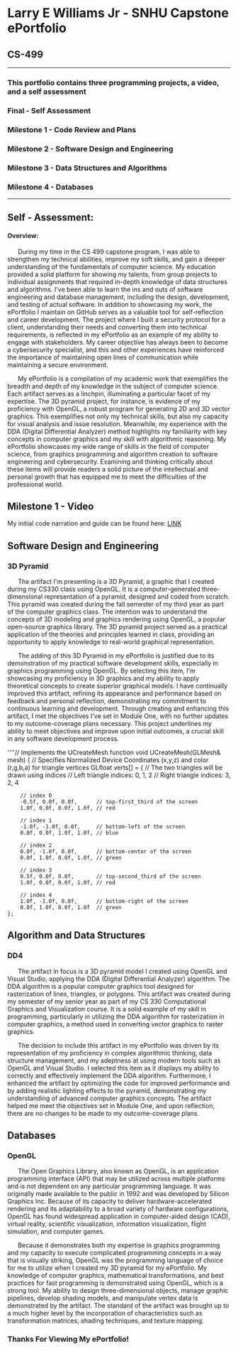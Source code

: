 # Larry E Williams Jr - SNHU Capstone ePortfolio
## CS-499

------------------------------------------------------------

### This portfolio contains three programming projects, a video, and a self assessment
### Final - Self Assessment
### Milestone 1 - Code Review and Plans 
### Milestone 2 - Software Design and Engineering 
### Milestone 3 - Data Structures and Algorithms
### Milestone 4 - Databases

-------------------------------------------------------------

## Self - Assessment: 

#### Overview:
&nbsp;&nbsp;&nbsp;&nbsp;&nbsp;&nbsp;During my time in the CS 499 capstone program, I was able to strengthen my technical abilities, improve my soft skills, and gain a deeper understanding of the fundamentals of computer science. My education provided a solid platform for showing my talents, from group projects to individual assignments that required in-depth knowledge of data structures and algorithms. I've been able to learn the ins and outs of software engineering and database management, including the design, development, and testing of actual software. In addition to showcasing my work, the ePortfolio I maintain on GitHub serves as a valuable tool for self-reflection and career development. The project where I built a security protocol for a client, understanding their needs and converting them into technical requirements, is reflected in my ePortfolio as an example of my ability to engage with stakeholders. My career objective has always been to become a cybersecurity specialist, and this and other experiences have reinforced the importance of maintaining open lines of communication while maintaining a secure environment.

&nbsp;&nbsp;&nbsp;&nbsp;&nbsp;&nbsp;My ePortfolio is a compilation of my academic work that exemplifies the breadth and depth of my knowledge in the subject of computer science. Each artifact serves as a linchpin, illuminating a particular facet of my expertise. The 3D pyramid project, for instance, is evidence of my proficiency with OpenGL, a robust program for generating 2D and 3D vector graphics. This exemplifies not only my technical skills, but also my capacity for visual analysis and issue resolution. Meanwhile, my experience with the DDA (Digital Differential Analyzer) method highlights my familiarity with key concepts in computer graphics and my skill with algorithmic reasoning. My ePortfolio showcases my wide range of skills in the field of computer science, from graphics programming and algorithm creation to software engineering and cybersecurity. Examining and thinking critically about these items will provide readers a solid picture of the intellectual and personal growth that has equipped me to meet the difficulties of the professional world.

## Milestone 1 - Video 

My initial code narration and guide can be found here: [LINK](https://www.dropbox.com/s/r1pncig5fvexr7v/CS4002-2CRLW.mov?dl=0 "Video Link")

## Software Design and Engineering
### 3D Pyramid
&nbsp;&nbsp;&nbsp;&nbsp;&nbsp;&nbsp;The artifact I'm presenting is a 3D Pyramid, a graphic that I created during my CS330 class using OpenGL. It is a computer-generated three-dimensional representation of a pyramid, designed and coded from scratch. This pyramid was created during the fall semester of my third year as part of the computer graphics class. The intention was to understand the concepts of 3D modeling and graphics rendering using OpenGL, a popular open-source graphics library. The 3D pyramid project served as a practical application of the theories and principles learned in class, providing an opportunity to apply knowledge to real-world graphical representation.

&nbsp;&nbsp;&nbsp;&nbsp;&nbsp;&nbsp;The adding of this 3D Pyramid in my ePortfolio is justified due to its demonstration of my practical software development skills, especially in graphics programming using OpenGL. By selecting this item, I'm showcasing my proficiency in 3D graphics and my ability to apply theoretical concepts to create superior graphical models. I have continually improved this artifact, refining its appearance and performance based on feedback and personal reflection, demonstrating my commitment to continuous learning and development. Through creating and enhancing this artifact, I met the objectives I've set in Module One, with no further updates to my outcome-coverage plans necessary. This project underlines my ability to meet objectives and improve upon initial outcomes, a crucial skill in any software development process.

''''// Implements the UCreateMesh function
void UCreateMesh(GLMesh& mesh)
{
    // Specifies Normalized Device Coordinates (x,y,z) and color (r,g,b,a) for triangle vertices
    GLfloat verts[] =
    {
        // The two triangles will be drawn using indices
        // Left triangle indices: 0, 1, 2
        // Right triangle indices: 3, 2, 4

        // index 0
        -0.5f, 0.0f, 0.0f,      // top-first_third of the screen
        1.0f, 0.0f, 0.0f, 1.0f, // red

        // index 1
        -1.0f, -1.0f, 0.0f,     // bottom-left of the screen
        0.0f, 0.0f, 1.0f, 1.0f, // blue

        // index 2
        0.0f, -1.0f, 0.0f,      // bottom-center of the screen
        0.0f, 1.0f, 0.0f, 1.0f, // green

        // index 3
        0.5f, 0.0f, 0.0f,       // top-second_third of the screen
        1.0f, 0.0f, 0.0f, 1.0f, // red

        // index 4
        1.0f, -1.0f, 0.0f,      // bottom-right of the screen
        0.0f, 1.0f, 0.0f, 1.0f  // green
    };



## Algorithm and Data Structures 
### DD4
&nbsp;&nbsp;&nbsp;&nbsp;&nbsp;&nbsp;The artifact in focus is a 3D pyramid model I created using OpenGL and Visual Studio, applying the DDA (Digital Differential Analyzer) algorithm. The DDA algorithm is a popular computer graphics tool designed for rasterization of lines, triangles, or polygons. This artifact was created during my semester of my senior year as part of my CS 330 Computational Graphics and Visualization course. It is a solid example of my skill in programming, particularly in utilizing the DDA algorithm for rasterization in computer graphics, a method used in converting vector graphics to raster graphics.

&nbsp;&nbsp;&nbsp;&nbsp;&nbsp;&nbsp;The decision to include this artifact in my ePortfolio was driven by its representation of my proficiency in complex algorithmic thinking, data structure management, and my adeptness at using modern tools such as OpenGL and Visual Studio. I selected this item as it displays my ability to correctly and effectively implement the DDA algorithm. Furthermore, I enhanced the artifact by optimizing the code for improved performance and by adding realistic lighting effects to the pyramid, demonstrating my understanding of advanced computer graphics concepts. The artifact helped me meet the objectives set in Module One, and upon reflection, there are no changes to be made to my outcome-coverage plans.




## Databases
### OpenGL
&nbsp;&nbsp;&nbsp;&nbsp;&nbsp;&nbsp;The Open Graphics Library, also known as OpenGL, is an application programming interface (API) that may be utilized across multiple platforms and is not dependent on any particular programming language. It was originally made available to the public in 1992 and was developed by Silicon Graphics Inc. Because of its capacity to deliver hardware-accelerated rendering and its adaptability to a broad variety of hardware configurations, OpenGL has found widespread application in computer-aided design (CAD), virtual reality, scientific visualization, information visualization, flight simulation, and computer games.

&nbsp;&nbsp;&nbsp;&nbsp;&nbsp;&nbsp;Because it demonstrates both my expertise in graphics programming and my capacity to execute complicated programming concepts in a way that is visually striking, OpenGL was the programming language of choice for me to utilize when I created my 3D pyramid for my ePortfolio. My knowledge of computer graphics, mathematical transformations, and best practices for fast programming is demonstrated using OpenGL, which is a strong tool. My ability to design three-dimensional objects, manage graphic pipelines, develop shading models, and manipulate vertex data is demonstrated by the artifact. The standard of the artifact was brought up to a much higher level by the incorporation of characteristics such as transformation matrices, shading techniques, and texture mapping.



### Thanks For Viewing My ePortfolio! 
